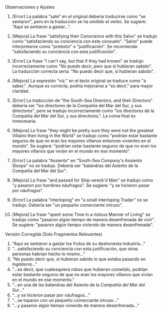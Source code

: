 Observaciones y Ajustes

1. [Error] La palabra "sate" en el original debería traducirse como "se sentaron", pero en la traducción se ha omitido el verbo. Se sugiere: "Aquí se sentaron a gastar...".
   
2. [Mejora] La frase "satisfying their Conscience with this Salvo" se tradujo como "satisfaciendo su conciencia con este consuelo". "Salvo" puede interpretarse como "pretexto" o "justificación". Se recomienda: "satisfaciendo su conciencia con esta justificación".

3. [Error] La frase "I can't say, but that if they had known" se tradujo incorrectamente como "No puedo decir, pero que si hubieran sabido". La traducción correcta sería: "No puedo decir que, si hubieran sabido".

4. [Mejora] La expresión "viz." en el texto original se traduce como "a saber,". Aunque es correcta, podría mejorarse a "es decir," para mayor claridad.

5. [Error] La traducción de "the South-Sea Directors, and their Directors" debería ser "los directores de la Compañía del Mar del Sur, y sus directores", pero se tradujo incorrectamente como "los directores de la Compañía del Mar del Sur, y sus directores,". La coma final es innecesaria.

6. [Mejora] La frase "they might be pretty sure they were not the greatest Villains then living in the World" se tradujo como "podrían estar bastante seguros de que no eran los mayores villanos entonces vivientes en el mundo". Se sugiere: "podrían estar bastante seguros de que no eran los mayores villanos que vivían en el mundo en ese momento".

7. [Error] La palabra "Assiento" en "South-Sea Company's Assiento Sloops" no se tradujo. Debería ser "balandras del Asiento de la Compañía del Mar del Sur".

8. [Mejora] La frase "and passed for Ship-wreck'd Men" se tradujo como "y pasaron por hombres náufragos". Se sugiere: "y se hicieron pasar por náufragos".

9. [Error] La palabra "interloping" en "a small interloping Trader" no se tradujo. Debería ser "un pequeño comerciante intruso".

10. [Mejora] La frase "spent some Time in a riotous Manner of Living" se tradujo como "pasaron algún tiempo de manera desenfrenada de vivir". Se sugiere: "pasaron algún tiempo viviendo de manera desenfrenada".

Versión Corregida (Solo Fragmentos Relevantes)

1. "Aquí se sentaron a gastar los frutos de su deshonesta industria..."
2. "...satisfaciendo su conciencia con esta justificación, que otras personas habrían hecho lo mismo..."
3. "No puedo decir que, si hubieran sabido lo que estaba pasando en *Inglaterra*..."
4. "...es decir, que cualesquiera robos que hubieran cometido, podrían estar bastante seguros de que no eran los mayores villanos que vivían en el mundo en ese momento."
5. "...en una de las balandras del Asiento de la *Compañía del Mar del Sur*..."
6. "...y se hicieron pasar por náufragos..."
7. "...se toparon con un pequeño comerciante intruso..."
8. "...y pasaron algún tiempo viviendo de manera desenfrenada..."